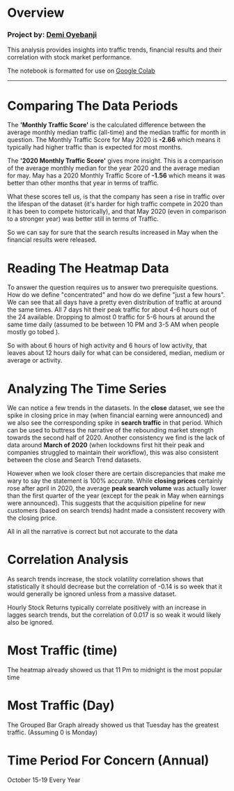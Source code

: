 # Overview
### Project by: [Demi Oyebanji](mailto:oluwademiladeoyebanji@outlook.com) 
This analysis provides insights into traffic trends, financial results and their correlation with stock market performance. 

The notebook is formatted for use on [Google Colab](https://colab.research.google.com/)
_______________________________________________________________________________________________________
# Comparing The Data Periods
The **'Monthly Traffic Score'** is the calculated difference between the average monthly median traffic (all-time) and the median traffic for month in question. The Monthly Traffic Score for May 2020 is **-2.66** which means it typically had higher traffic than is expected for most months.

The **'2020 Monthly Traffic Score'** gives more insight. This is a comparison of the average monthly median for the year 2020 and the average median for may. May has a 2020 Monthly Traffic Score of **-1.56** which means it was better than other months that year in terms of traffic.

What these scores tell us, is that the company has seen a rise in traffic over the lifespan of the dataset (it's harder for high traffic compete in 2020 than it has been to compete historically), and that May 2020 (even in comparison to a stronger year) was better still in terms of Traffic.

So we can say for sure that the search results increased in May when the financial results were released.

# Reading The Heatmap Data

To answer the question requires us to answer two prerequisite questions. How do we define "concentrated" and how do we define "just a few hours". We can see that all days have a pretty even distribution of traffic at around the same times. All 7 days hit their peak traffic for about 4-6 hours out of the 24 available. Dropping to almost 0 traffic for 5-6 hours at around the same time daily (assumed to be between 10 PM and 3-5 AM when people mostly go tobed ).

So with about 6 hours of high activity and 6 hours of low activity, that leaves about 12 hours daily for what can be considered, median, medium or average or activity.


# Analyzing The Time Series


We can notice a few trends in the datasets. In the **close** dataset, we see the spike in closing price in may (when financial earning were announced) and we also see the corresponding spike in **search traffic** in that period. Which can be used to buttress the narrative of the rebounding market strength towards the second half of 2020. Another consistency we find is the lack of data around **March of 2020** (when lockdowns first hit their peak and companies struggled to maintain their workflow), this was also consistent between the close and Search Trend datasets.

However when we look closer there are certain discrepancies that make me wary to say the statement is 100% accurate. While **closing prices** certainly rose after april in 2020, the average **peak search volume** was actually lower than the first quarter of the year (except for the peak in May when earnings were announced). This suggests that the acquisition pipeline for new customers (based on search trends) hadnt made a consistent recovery with the closing price.

All in all the narrative is correct but not accurate to the data


# Correlation Analysis

As search trends increase, the stock volatility correlation shows that statistically it should decrease but the correlation of -0.14 is so week that it would generally be ignored unless from a massive dataset.

Hourly Stock Returns typically correlate positively with an increase in lagges search trends, but the correlation of 0.017 is so weak it would likely also be ignored.


# Most Traffic (time)
The heatmap already showed us that 11 Pm to midnight is the most popular time

# Most Traffic (Day)
The Grouped Bar Graph already showed us that Tuesday has the greatest traffic. (Assuming 0 is Monday)

# Time Period For Concern (Annual)

October 15-19 Every Year
